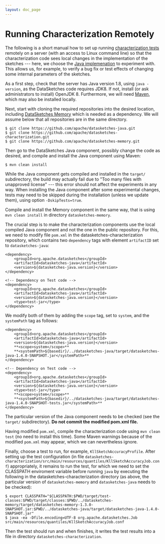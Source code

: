 ```yaml
---
layout: doc_page
---
```

<!--
    Licensed to the Apache Software Foundation (ASF) under one
    or more contributor license agreements.  See the NOTICE file
    distributed with this work for additional information
    regarding copyright ownership.  The ASF licenses this file
    to you under the Apache License, Version 2.0 (the
    "License"); you may not use this file except in compliance
    with the License.  You may obtain a copy of the License at

      http://www.apache.org/licenses/LICENSE-2.0

    Unless required by applicable law or agreed to in writing,
    software distributed under the License is distributed on an
    "AS IS" BASIS, WITHOUT WARRANTIES OR CONDITIONS OF ANY
    KIND, either express or implied.  See the License for the
    specific language governing permissions and limitations
    under the License.
-->
# Running Characterization Remotely
 
The following is a short manual how to set up running [characterization tests](https://github.com/apache/datasketches-characterization) remotely on a server (with an access to Linux command line) so that the characterization code sees local changes in the implementation of the sketches --- here, we choose the [Java implemenation](https://github.com/apache/datasketches-java) to experiment with. This allows us, for example, to verify a bug fix or test effects of changing some internal parameters of the sketches.

As a first step, check that the server has Java version 1.8, using `java -version`, as the DataSketches code requires JDK8. If not, install (or ask administrators to install) OpenJDK 8. Furthermore, we will need [Maven](https://maven.apache.org/), which may also be installed locally.

Next, start with cloning the required repositories into the desired location, including [DataSketches Memory](https://github.com/apache/datasketches-memory) which is needed as a dependency. We will assume below that all repositories are in the same directory. 

    $ git clone https://github.com/apache/datasketches-java.git    
    $ git clone https://github.com/apache/datasketches-characterization.git
    $ git clone https://github.com/apache/datasketches-memory.git

Then go to the DataSketches Java component, possibly change the code as desired, and compile and install the Java component using Maven:

    $ mvn clean install
    
While the Java component gets compiled and installed in the `target/` subdirectory, the build may actually fail due to "Too many files with unapproved license" --- this error should not affect the experiments in any way. When installing the Java component after some experimental changes, tests may need to be skipped during the installation (unless we update them), using option `-DskipTests=true`.

Compile and install the Memory component in the same way, that is using `mvn clean install` in directory `datasketches-memory`.

The crucial step is to make the characterization components use the local compiled Java component and not the one in the public repository. For this, we need to modify file `pom.xml` in the datasketches-characterization repository, which contains two `dependency` tags with element `artifactID` set to `datasketches-java`: 

    <dependency>
        <groupId>org.apache.datasketches</groupId>
        <artifactId>datasketches-java</artifactId>
        <version>${datasketches-java.version}</version>
    </dependency>
    
    <!-- Dependency on Test code -->
    <dependency>
        <groupId>org.apache.datasketches</groupId>
        <artifactId>datasketches-java</artifactId>
        <version>${datasketches-java.version}</version>
        <type>test-jar</type>
    </dependency>

We modify both of them by adding the `scope` tag, set to `system`, and the `systemPath` tag as follows:

    <dependency>
        <groupId>org.apache.datasketches</groupId>
        <artifactId>datasketches-java</artifactId>
        <version>${datasketches-java.version}</version>
        **<scope>system</scope>**
        **<systemPath>${basedir}/../datasketches-java/target/datasketches-java-1.4.0-SNAPSHOT.jar</systemPath>**
    </dependency>
    
    <!-- Dependency on Test code -->
    <dependency>
        <groupId>org.apache.datasketches</groupId>
        <artifactId>datasketches-java</artifactId>
        <version>${datasketches-java.version}</version>
        <type>test-jar</type>
        **<scope>system</scope>**
        **<systemPath>${basedir}/../datasketches-java/target/datasketches-java-1.4.0-SNAPSHOT-tests.jar</systemPath>**
    </dependency>    

The particular version of the Java component needs to be checked (see the `target/` subdirectory). **Do not commit the modified pom.xml file.**

Having modified `pom.xml`, compile the characterization code using `mvn clean test` (no need to install this time). Some Maven warnings because of the modified `pom.xml` may appear, which we can nevertheless ignore.

Finally, choose a test to run, for example, `KllSketchAccuracyProfile`. After setting up the test configuration (in file `datasketches-characterization/src/main/resources/quantiles/KllSketchAccuracyJob.conf`) appropriately, it remains to run the test, for which we need to set the CLASSPATH enviroment variable before running `java` by executing the following in the datasketches-characterization directory (as above, the particular version of `datasketches-memory` and `datasketches-java` needs to be checked):

    $ export CLASSPATH="$CLASSPATH:$PWD/target/test-classes:$PWD/target/classes:$PWD/../datasketches-memory/target/datasketches-memory-1.3.0-SNAPSHOT.jar:$PWD/../datasketches-java/target/datasketches-java-1.4.0-SNAPSHOT.jar"
    $ java -ea -Dfile.encoding=UTF-8 org.apache.datasketches.Job src/main/resources/quantiles/KllSketchAccuracyJob.conf 
    
 Then the test should run and when finishes, it writes the test results into a file in directory `datasketches-characterization`. 